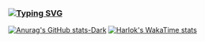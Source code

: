 ### [![Typing SVG](https://readme-typing-svg.demolab.com?font=JetBrains+MOno&size=25&pause=1000&color=F70000&random=false&width=435&lines=hello%2C+i'm+biz;luau+%2F+python+%2F+js)](https://git.io/typing-svg)
[![Anurag's GitHub stats-Dark](https://github-readme-stats.vercel.app/api?username=bluwarerbx&show_icons=true&theme=dark#gh-dark-mode-only)](https://github.com/anuraghazra/github-readme-stats#gh-dark-mode-only)
[![Harlok's WakaTime stats](https://github-readme-stats.vercel.app/api/wakatime?username=bluwarerbx)](https://github.com/anuraghazra/github-readme-stats)

<!--
**bluwarerbx/bluwarerbx** is a ✨ _special_ ✨ repository because its `README.md` (this file) appears on your GitHub profile.

Here are some ideas to get you started:

- 🔭 I’m currently working on ...
- 🌱 I’m currently learning ...
- 👯 I’m looking to collaborate on ...
- 🤔 I’m looking for help with ...
- 💬 Ask me about ...
- 📫 How to reach me: ...
- 😄 Pronouns: ...
- ⚡ Fun fact: ...
-->
